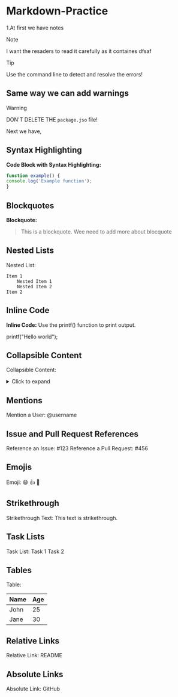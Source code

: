 # Markdown-Practice


1.At first we have notes

> [!NOTE]
> I want the resaders to read it carefully as it containes
> dfsaf


> [!TIP]
> Use the command line to detect and resolve the errors!

## Same way we can add warnings

> [!WARNING]
> DON'T DELETE THE `package.jso` file!



Next we have, 


## Syntax Highlighting

**Code Block with Syntax Highlighting:** 
```javascript
function example() {
console.log('Example function');
}
```




## Blockquotes
**Blockquote:**
> This is a blockquote. Wee need to add more about blocquote


## Nested Lists

Nested List:

    Item 1
        Nested Item 1
        Nested Item 2
    Item 2

    
## Inline Code
**Inline Code:**
Use the printf() function to print output.

printf("Hello world");

## Collapsible Content
Collapsible Content:

<details> 
    <summary>Click to expand</summary> 
    Collapsible content goes here. 
</details>

## Mentions
Mention a User: @username

## Issue and Pull Request References
Reference an Issue: #123
Reference a Pull Request: #456

## Emojis
Emoji: :smile: :thumbsup: :rocket:

## Strikethrough
 Strikethrough Text: This text is strikethrough.

## Task Lists

Task List:
    Task 1
    Task 2

## Tables

Table:

| Name | Age |
|------|-----|
| John | 25 |
| Jane | 30 |


## Relative Links

Relative Link: README

## Absolute Links

Absolute Link: GitHub

